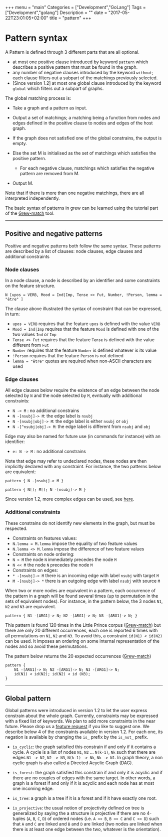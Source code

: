 +++
menu = "main"
Categories = ["Development","GoLang"]
Tags = ["Development","golang"]
Description = ""
date = "2017-05-22T23:01:05+02:00"
title = "pattern"
+++

# Pattern syntax

A Pattern is defined through 3 different parts that are all optional.

 * at most one positive clause introduced by keyword `pattern` which describes a positive pattern that must be found in the graph.
 * any number of negative clauses introduced by the keyword `without`; each clause filters out a subpart of the matchings previously selected.
 * [Since version 1.2] at most one global clause introduced by the keyword `global` which filters out a subpart of graphs.

The global matching process is:

 * Take a graph and a pattern as input.
 * Output a set of matchings; a matching being a function from nodes and edges defined in the positive clause to nodes and edges of the host graph.

 * If the graph does not satisfied one of the global constrains, the output is empty.
 * Else the set M is initialised as the set of matchings which satisfies the positive pattern.
    * For each negative clause, matchings which satisfies the negative pattern are removed from M.
 * Output M.

Note that if there is more than one negative matchings, there are all interpreted independently.

The basic syntax of patterns in grew can be learned using the tutorial part of the [Grew-match](http://match.grew.fr) tool.

---
## Positive and negative patterns
Positive and negative patterns both follow the same syntax.
These patterns are described by a list of clauses: node clauses, edge clauses and additional constraints

### Node clauses
In a node clause, a node is described by an identifier and some constraints on the feature structure.

```grew
N [upos = VERB, Mood = Ind|Imp, Tense <> Fut, Number, !Person, lemma = "être" ]
```

The clause above illustrated the syntax of constraint that can be expressed, in turn:

 * `upos = VERB` requires that the feature `upos` is defined with the value `VERB`
 * `Mood = Ind|Imp` requires that the feature `Mood` is defined with one of the two values `Ind` or `Imp`
 * `Tense <> Fut` requires that the feature `Tense` is defined with the value different from `Fut`
 * `Number` requires that the feature `Number` is defined whatever is its value
 * `!Person` requires that the feature `Person` is not defined
 * `lemma = "être"` quotes are required when non-ASCII characters are used

### Edge clauses

All edge clauses below require the existence of an edge between the node selected by `N` and the node selected by `M`, evntually with additional constraints:

 * `N -> M` : no additional constrains
 * `N -[nsubj]-> M`: the edge label is `nsubj`
 * `N -[nsubj|obj]-> M`: the edge label is either `nsubj` or `obj`
 * `N -[^nsubj|obj]-> M`: the edge label is different from `nsubj` and `obj`

Edge may also be named for future use (in commands for instance) with an identifier:

 * `e: N -> M` : no additional constrains

Note that edge may refer to undeclared nodes, these nodes are then implicitly declared with any constraint.
For instance, the two patterns below are equivalent:

```grew
pattern { N -[nsubj]-> M }
```

```grew
pattern { N[]; M[]; N -[nsubj]-> M }
```

Since version 1.2, more complex edges can be used, see [here](../complex_edges#complex-edges-in-patterns).

### Additional constraints

These constrains do not identify new elements in the graph, but must be respected.

 * Constraints on features values:
  * `N.lemma = M.lemma` impose the equality of two feature values
  * `N.lemma <> M.lemma` impose the difference of two feature values
 * Constraints on node ordering:
  * `N < M` the node `N` immediately precedes the node `M`
  * `N << M` the node `N` precedes the node `M`
 * Constraints on edges:
  * `* -[nsubj]-> M` there is an incoming edge with label `nsubj` with target `M`
  * `M -[nsubj]-> *` there is an outgoing edge with label `nsubj` with source `M`

When two or more nodes are equivalent in a pattern, each occurrence of the pattern in a graph will be found several times (up to permutation in the sets of equivalent nodes).
For instance, in the pattern below, the 3 nodes `N1`, `N2` and `N3` are equivalent.

```grew
pattern { N1 -[ARG1]-> N; N2 -[ARG1]-> N; N3 -[ARG1]-> N; }
```

This pattern is found 120 times in the Little Prince corpus ([Grew-match](http://match.grew.fr/?corpus=Little_Prince&custom=5d4d6c143cfa6)) but there are only 20 different occurrences, each one is reported 6 times with all permutations on `N1`, `N2` and `N3`.
To avoid this, a constraint `id(N1) < id(N2)` can be used.
It imposes an ordering on some internal representation of the nodes and so avoid these permutations.

The pattern below returns the 20 expected occurrences ([Grew-match](http://match.grew.fr/?corpus=Little_Prince&custom=5d4d6bb86ce49))

```grew
pattern {
    N1 -[ARG1]-> N; N2 -[ARG1]-> N; N3 -[ARG1]-> N;
    id(N1) < id(N2); id(N2) < id (N3);
}
```





---

## Global pattern
Global patterns were introduced in version 1.2 to let the user express constrain about the whole graph.
Currently, constraints may be expressed with a fixed list of keywords.
We plan to add more constraints in the near future. Please drop us a [feature request](https://gitlab.inria.fr/grew/grew/issues) if you like to suggest one.
We describe below 4 of the constraints available in version 1.2.
For each one, its negation is available by changing the `is_` prefix by the `is_not_` prefix.

  * `is_cyclic`: the graph satisfied this constrain if and only if it contains a cycle.
  A cycle is a list of nodes `N1`, `N2` … `N(k-1)`, `Nk` such that there are edges `N1 -> N2`, `N2 -> N3`, `N(k-1) -> Nk`, `Nk -> N1`.
  In graph theory, a non cyclic graph is also called a Directed Acyclic Graph (DAG).

  * `is_forest`: the graph satisfied this constrain if and only it is acyclic and if there are no couples of edges with the same target.
  In other words, a graph is a forest if and only if it is acyclic and each node has at most one incoming edge.

  * `is_tree`: a graph is a tree if it is a forest and if it have exactly one root.

  * `is_projective`: the usual notion of projectivity defined on tree is generalized by saying the a structure is projective if there are no 4-tuples (`A`, `B`, `C`, `D`) of ordered nodes (i.e. `A << B`, `B << C` and `C << D`) such that `A` and `C` are linked and `B` and `D` are linked (two nodes are linked when there is at least one edge between the two, whatever is the orientation).




